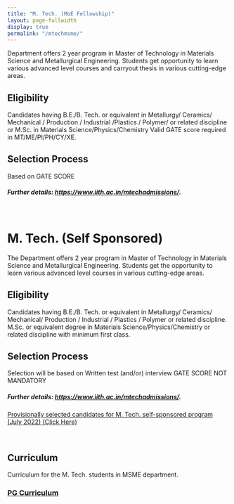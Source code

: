 ```yaml
---
title: "M. Tech. (MoE Fellowship)"
layout: page-fullwidth
display: true
permalink: "/mtechmsme/"
---
```


Department offers 2 year program in Master of Technology in Materials Science and Metallurgical Engineering. Students get opportunity to learn various advanced level courses and carryout thesis in various cutting-edge areas.

<h2>Eligibility</h2>
Candidates having B.E./B. Tech. or equivalent in Metallurgy/ Ceramics/ Mechanical / Production / Industrial /Plastics / Polymer/ or related discipline or M.Sc. in Materials Science/Physics/Chemistry Valid GATE score required in MT/ME/PI/PH/CY/XE. 

<h2>Selection Process </h2>
Based on GATE SCORE

<h5>Further details: <a href="https://www.iith.ac.in/mtechadmissions/">https://www.iith.ac.in/mtechadmissions/</a>.</h5>

<break>
&nbsp;&nbsp;&nbsp;&nbsp;&nbsp;&nbsp;&nbsp;&nbsp;&nbsp;&nbsp;&nbsp;&nbsp;&nbsp;

<h1>M. Tech. (Self Sponsored)</h1>
The Department offers 2 year program in Master of Technology in Materials Science and Metallurgical Engineering. Students get the opportunity to learn various advanced level courses in various cutting-edge areas.

<h2>Eligibility</h2>
Candidates having B.E./B. Tech. or equivalent in Metallurgy/ Ceramics/ Mechanical/ Production / Industrial / Plastics / Polymer or related discipline. M.Sc. or equivalent degree in Materials Science/Physics/Chemistry or related discipline with minimum first class.

<h2>Selection Process </h2>
Selection will be based on Written test (and/or) interview GATE SCORE NOT MANDATORY

<h5>Further details: <a href="https://www.iith.ac.in/mtechadmissions/">https://www.iith.ac.in/mtechadmissions/</a>.</h5>

<p><a href="/web/assets/docs/Results_MSME_MTech_July2022.pdf">Provisionally selected candidates for M. Tech. self-sponsored program (July 2022) (Click Here)</a></p>

&nbsp;&nbsp;&nbsp;&nbsp;&nbsp;&nbsp;&nbsp;&nbsp;&nbsp;&nbsp;&nbsp;&nbsp;&nbsp;

<h2> Curriculum </h2>
Curriculum for the M. Tech. students in MSME department.
<h3 id="curriculum-for-the-mtech-and-phd-students-in-msme-department-pg-curriculum"><a href="https://msme.iith.ac.in/assets/docs/courses/PG_Curriculum.pdf">PG Curriculum</a></h3>